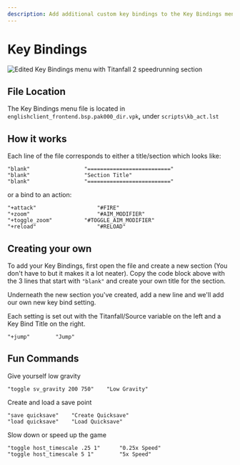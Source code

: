```yaml
---
description: Add additional custom key bindings to the Key Bindings menu
---
```


# Key Bindings

![Edited Key Bindings menu with Titanfall 2 speedrunning section](../../../../.gitbook/assets/snapshot0015.jpg)

## File Location

The Key Bindings menu file is located  in `englishclient_frontend.bsp.pak000_dir.vpk`**,** under `scripts\kb_act.lst`

## How it works

Each line of the file corresponds to either a title/section which looks like:

```text
"blank"					"=========================="
"blank"					"Section Title"
"blank"					"=========================="
```

or  a bind to an action:

```text
"+attack"				    "#FIRE"
"+zoom"					    "#AIM_MODIFIER"
"+toggle_zoom"			"#TOGGLE_AIM_MODIFIER"
"+reload"				    "#RELOAD"
```

## Creating your own

To add your Key Bindings, first open the file and create a new section \(You don't have to but it makes it a lot neater\). Copy the code block above with the 3 lines that start with `"blank"` and create your own title for the section.

Underneath the new section you've created, add a new line and we'll add our own new key bind setting. 

Each setting is set out with the Titanfall/Source variable on the left and a Key Bind Title on the right.

```text
"+jump"        "Jump"
```

## Fun Commands

Give yourself low gravity

```text
"toggle sv_gravity 200 750"    "Low Gravity"
```

Create and load a save point

```text
"save quicksave"    "Create Quicksave"
"load quicksave"    "Load Quicksave"
```

Slow down or speed up the game

```text
"toggle host_timescale .25 1"      "0.25x Speed"
"toggle host_timescale 5 1"        "5x Speed"
```



